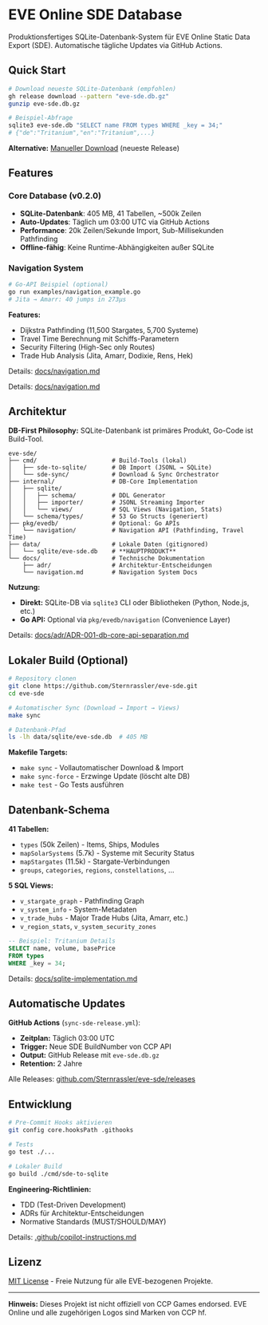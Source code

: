 # EVE Online SDE Database

Produktionsfertiges SQLite-Datenbank-System für EVE Online Static Data Export (SDE). Automatische tägliche Updates via GitHub Actions.

## Quick Start

```bash
# Download neueste SQLite-Datenbank (empfohlen)
gh release download --pattern "eve-sde.db.gz"
gunzip eve-sde.db.gz

# Beispiel-Abfrage
sqlite3 eve-sde.db "SELECT name FROM types WHERE _key = 34;"
# {"de":"Tritanium","en":"Tritanium",...}
```

**Alternative:** [Manueller Download](https://github.com/Sternrassler/eve-sde/releases) (neueste Release)

## Features

### Core Database (v0.2.0)

- **SQLite-Datenbank**: 405 MB, 41 Tabellen, ~500k Zeilen
- **Auto-Updates**: Täglich um 03:00 UTC via GitHub Actions
- **Performance**: 20k Zeilen/Sekunde Import, Sub-Millisekunden Pathfinding
- **Offline-fähig**: Keine Runtime-Abhängigkeiten außer SQLite

### Navigation System

```bash
# Go-API Beispiel (optional)
go run examples/navigation_example.go
# Jita → Amarr: 40 jumps in 273µs
```

**Features:**

- Dijkstra Pathfinding (11,500 Stargates, 5,700 Systeme)
- Travel Time Berechnung mit Schiffs-Parametern
- Security Filtering (High-Sec only Routes)
- Trade Hub Analysis (Jita, Amarr, Dodixie, Rens, Hek)

Details: [docs/navigation.md](docs/navigation.md)

Details: [docs/navigation.md](docs/navigation.md)

## Architektur

**DB-First Philosophy:** SQLite-Datenbank ist primäres Produkt, Go-Code ist Build-Tool.

```text
eve-sde/
├── cmd/                     # Build-Tools (lokal)
│   ├── sde-to-sqlite/       # DB Import (JSONL → SQLite)
│   └── sde-sync/            # Download & Sync Orchestrator
├── internal/                # DB-Core Implementation
│   ├── sqlite/
│   │   ├── schema/          # DDL Generator
│   │   ├── importer/        # JSONL Streaming Importer
│   │   └── views/           # SQL Views (Navigation, Stats)
│   └── schema/types/        # 53 Go Structs (generiert)
├── pkg/evedb/               # Optional: Go APIs
│   └── navigation/          # Navigation API (Pathfinding, Travel Time)
├── data/                    # Lokale Daten (gitignored)
│   └── sqlite/eve-sde.db    # **HAUPTPRODUKT**
└── docs/                    # Technische Dokumentation
    ├── adr/                 # Architektur-Entscheidungen
    └── navigation.md        # Navigation System Docs
```

**Nutzung:**

- **Direkt:** SQLite-DB via `sqlite3` CLI oder Bibliotheken (Python, Node.js, etc.)
- **Go API:** Optional via `pkg/evedb/navigation` (Convenience Layer)

Details: [docs/adr/ADR-001-db-core-api-separation.md](docs/adr/ADR-001-db-core-api-separation.md)

## Lokaler Build (Optional)

```bash
# Repository clonen
git clone https://github.com/Sternrassler/eve-sde.git
cd eve-sde

# Automatischer Sync (Download → Import → Views)
make sync

# Datenbank-Pfad
ls -lh data/sqlite/eve-sde.db  # 405 MB
```

**Makefile Targets:**

- `make sync` - Vollautomatischer Download & Import
- `make sync-force` - Erzwinge Update (löscht alte DB)
- `make test` - Go Tests ausführen

## Datenbank-Schema

**41 Tabellen:**

- `types` (50k Zeilen) - Items, Ships, Modules
- `mapSolarSystems` (5.7k) - Systeme mit Security Status
- `mapStargates` (11.5k) - Stargate-Verbindungen
- `groups`, `categories`, `regions`, `constellations`, ...

**5 SQL Views:**

- `v_stargate_graph` - Pathfinding Graph
- `v_system_info` - System-Metadaten
- `v_trade_hubs` - Major Trade Hubs (Jita, Amarr, etc.)
- `v_region_stats`, `v_system_security_zones`

```sql
-- Beispiel: Tritanium Details
SELECT name, volume, basePrice 
FROM types 
WHERE _key = 34;
```

Details: [docs/sqlite-implementation.md](docs/sqlite-implementation.md)

## Automatische Updates

**GitHub Actions** (`sync-sde-release.yml`):

- **Zeitplan:** Täglich 03:00 UTC
- **Trigger:** Neue SDE BuildNumber von CCP API
- **Output:** GitHub Release mit `eve-sde.db.gz`
- **Retention:** 2 Jahre

Alle Releases: [github.com/Sternrassler/eve-sde/releases](https://github.com/Sternrassler/eve-sde/releases)

## Entwicklung

```bash
# Pre-Commit Hooks aktivieren
git config core.hooksPath .githooks

# Tests
go test ./...

# Lokaler Build
go build ./cmd/sde-to-sqlite
```

**Engineering-Richtlinien:**

- TDD (Test-Driven Development)
- ADRs für Architektur-Entscheidungen
- Normative Standards (MUST/SHOULD/MAY)

Details: [.github/copilot-instructions.md](.github/copilot-instructions.md)

## Lizenz

[MIT License](LICENSE) - Freie Nutzung für alle EVE-bezogenen Projekte.

---

**Hinweis:** Dieses Projekt ist nicht offiziell von CCP Games endorsed. EVE Online und alle zugehörigen Logos sind Marken von CCP hf.
